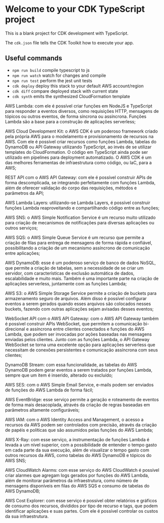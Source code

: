 # Welcome to your CDK TypeScript project

This is a blank project for CDK development with TypeScript.

The `cdk.json` file tells the CDK Toolkit how to execute your app.

## Useful commands

* `npm run build`   compile typescript to js
* `npm run watch`   watch for changes and compile
* `npm run test`    perform the jest unit tests
* `cdk deploy`      deploy this stack to your default AWS account/region
* `cdk diff`        compare deployed stack with current state
* `cdk synth`       emits the synthesized CloudFormation template

AWS Lambda: com ele é possível criar funções em NodeJS e TypeScript para responder a eventos diversos, como requisições HTTP, mensagens de tópicos ou outros eventos, de forma síncrona ou assíncrona. Funções Lambda são a base para a construção de aplicações serverless;

AWS Cloud Development Kit: o AWS CDK é um poderoso framework criado pela própria AWS para o modelamento e provisionamento de recursos na AWS. Com ele é possível criar recursos como funções Lambda, tabelas do DynamoDB ou API Gateway utilizando TypeScript, ao invés de se utilizar templates do CloudFormation. O código em TypeScript ainda pode ser utilizado em pipelines para deployment automatizado. O AWS CDK é um das melhores ferramentas de infraestrutura como código, ou IaC, para a AWS;

REST API com o AWS API Gateway: com ele é possível construir APIs de forma descomplicada, se integrando perfeitamente com funções Lambda, além de oferecer validação do corpo das requisições, métodos e parâmetros da API;

AWS Lambda Layers: utilizando-se Lambda Layers, é possível construir funções Lambda reaproveitando e compartilhando código entre as funções;

AWS SNS: o AWS Simple Notification Service é um recurso muito utilizado para criação de mecanismos de notificações para diversas aplicações ou outros serviços;

AWS SQS: o AWS Simple Queue Service é um recurso que permite a criação de filas para entrega de mensagens de forma rápida e confiável, possibilitando a criação de um mecanismo assíncrono de comunicação entre aplicações;

AWS DynamoDB: esse é um poderoso serviço de banco de dados NoSQL, que permite a criação de tabelas, sem a necessidade de se criar um servidor, com características de exclusão automática de dados, escalabilidade e muito mais. Também é uma importante parte na criação de aplicações serverless, juntamente com as funções Lambda;

AWS S3: o AWS Simple Storage Service permite a criação de buckets para armazenamento seguro de arquivos. Além disso é possível configurar eventos a serem gerados quando esses arquivos são colocados nesses buckets, fazendo com outras aplicações sejam avisadas desses eventos;

WebSocket API com o AWS API Gateway: com o AWS API Gateway também é possível construir APIs WebSocket, que permitem a comunicação bi-direcional e assíncrona entre clientes conectados e funções do AWS Lambda, que podem ser invocadas por ações baseadas nas mensagens enviadas pelos clientes. Junto com as funções Lambda, o API Gateway WebSocket se torna uma excelente opção para aplicações serverless que necessitam de conexões persistentes e comunicação assíncrona com seus clientes;

DynamoDB Stream: com essa funcionalidade, as tabelas do AWS DynamoDB podem gerar eventos a serem tratados por funções Lambda, sempre que um item é inserido, alterado ou excluído;

AWS SES: com o AWS Simple Email Service, e-mails podem ser enviados de funções do AWS Lambda de forma fácil;

AWS EventBridge: esse serviço permite a geração e roteamento de eventos de forma mais desacoplada, através da criação de regras baseadas em parâmetros altamente configuráveis;

AWS IAM: com o AWS Identity Access and Management, o acesso a recursos da AWS podem ser controlados com precisão, através da criação de papéis e políticas que são assumidos pelas funções do AWS Lambda;

AWS X-Ray: com esse serviço, a instrumentação de funções Lambda é levada a um nível superior, com a possibilidade de entender o tempo gasto em cada parte da sua execução, além de visualizar o tempo gasto com outros recursos da AWS, como tabelas do AWS DynamoDB e tópicos do AWS SNS;

AWS CloudWatch Alarms: com esse serviço do AWS CloudWatch é possível criar alarmes que agregam logs gerados por funções do AWS Lambda, além de monitorar parâmetros da infraestrutura, como número de mensagens disponíveis em filas do AWS SQS e consumo de tabelas do AWS DynamoDB;

AWS Cost Explorer: com esse serviço é possível obter relatórios e gráficos de consumo dos recursos, divididos por tipo de recurso e tags, que podem identificar aplicações e suas partes. Com ele é possível controlar os custos da sua infraestrutura.